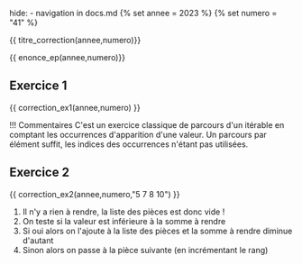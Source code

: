 hide: - navigation  in docs.md
{% set annee = 2023 %}
{% set numero = "41" %}

{{ titre_correction(annee,numero)}}


{{ enonce_ep(annee,numero)}}
 

## Exercice 1

{{ correction_ex1(annee,numero) }}

!!! Commentaires
    C'est un exercice classique de parcours d'un itérable en comptant les occurrences d'apparition d'une valeur. Un parcours par élément suffit, les indices des occurrences n'étant pas utilisées.

## Exercice 2 

{{ correction_ex2(annee,numero,"5 7 8 10") }}

1. Il n'y a rien à rendre, la liste des pièces est donc vide !
2. On teste si la valeur est inférieure à la somme à rendre
3. Si oui alors on l'ajoute à la liste des pièces et la somme à rendre diminue d'autant
4. Sinon alors on passe à la pièce suivante (en incrémentant le rang)
